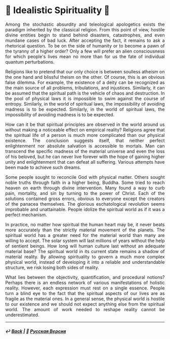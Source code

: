# 🔮 Idealistic Spirituality 🔮
<p align="justify">Among the stochastic absurdity and teleological apologetics exists the paradigm inherited by the classical religion. From this point of view, hostile divine entities begin to stand behind disasters, catastrophes, and even mundane cases of bad luck. After accepting the fact, it remains to ask a rhetorical question. To be on the side of humanity or to become a pawn of the tyranny of a higher order? Only a few will prefer an alien consciousness for which people's lives mean no more than for us the fate of individual quantum perturbations.</p> 

<p align="justify">Religions like to pretend that our only choice is between soulless atheism on the one hand and blissful theism on the other. Of course, this is an obvious false dilemma. For example, the existence of a deity can be recognized as the main source of all problems, tribulations, and injustices. Similarly, it can be assumed that the spiritual path is the vehicle of chaos and destruction. In the pool of physical laws it is impossible to swim against the course of entropy. Similarly, in the world of spiritual laws, the impossibility of avoiding madness is to be expected. Similarly, in the world of spiritual laws, the impossibility of avoiding madness is to be expected.</p> 

<p align="justify">How can it be that spiritual principles are observed in the world around us without making a noticeable effect on empirical reality? Religions agree that the spiritual life of a person is much more complicated than our physical existence. The conclusion suggests itself, that neither perfect enlightenment nor absolute salvation is accessible to mortals. Man can transcend the specific madness of the material universe and even the loss of his beloved, but he can never live forever with the hope of gaining higher unity and enlightenment that can defeat all suffering. Various attempts have been made to achieve such dreams.</p>

<p align="justify">Some people sought to reconcile God with physical matter. Others sought noble truths through faith in a higher being, Buddha. Some tried to reach heaven on earth through divine intervention. Many found a way to curb pain, mortality, and sin by turning to the power of Christ. Each of the solutions contained gross errors, obvious to everyone except the creators of the panacea themselves. The glorious eschatological revolution seems improbable and unattainable. People idolize the spiritual world as if it was a perfect mechanism.</p>

<p align="justify">In practice, no matter how spiritual the human heart may be, it never beats more accurately than the strictly material movement of the planets. The spiritual world has a greater need for the material world than many are willing to accept. The solar system will last millions of years without the help of sentient beings. How long will human culture last without an adequate material base? The spiritual world in its current state remains a shadow of material reality. By allowing spirituality to govern a much more complex physical world, instead of developing it into a reliable and understandable structure, we risk losing both sides of reality.</p>

<p align="justify">What lies between the objectivity, quantification, and procedural notions? Perhaps there is an endless network of various manifestations of holistic reality. However, each expression must rest on a single essence. People turn a blind eye to the fact that the spiritual aspects of our lives are as fragile as the material ones. In a general sense, the physical world is hostile to our existence and we should not expect anything else from the spiritual world. The amount of work needed to reshape reality cannot be underestimated.</p>

***

##### ↩️ [Back](index.md) | 🌻 [Русская Версия](mirage-2.md)
